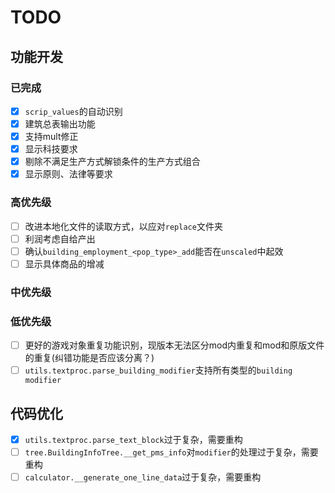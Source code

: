 # TODO

## 功能开发
### 已完成
- [x] `scrip_values`的自动识别
- [x] 建筑总表输出功能
- [x] 支持mult修正
- [x] 显示科技要求
- [x] 剔除不满足生产方式解锁条件的生产方式组合
- [x] 显示原则、法律等要求
### 高优先级
- [ ] 改进本地化文件的读取方式，以应对`replace`文件夹
- [ ] 利润考虑自给产出
- [ ] 确认`building_employment_<pop_type>_add`能否在`unscaled`中起效
- [ ] 显示具体商品的增减
### 中优先级
### 低优先级
- [ ] 更好的游戏对象重复功能识别，现版本无法区分mod内重复和mod和原版文件的重复(纠错功能是否应该分离？)
- [ ] `utils.textproc.parse_building_modifier`支持所有类型的`building modifier`

## 代码优化
- [x] `utils.textproc.parse_text_block`过于复杂，需要重构
- [ ] `tree.BuildingInfoTree.__get_pms_info`对`modifier`的处理过于复杂，需要重构
- [ ] `calculator.__generate_one_line_data`过于复杂，需要重构

